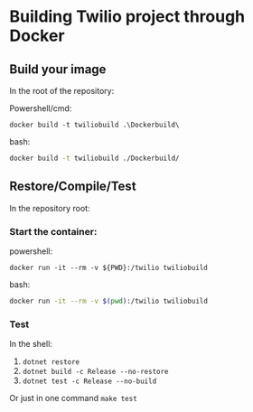 # Building Twilio project through Docker

## Build your image

In the root of the repository:

Powershell/cmd:
```pwsh
docker build -t twiliobuild .\Dockerbuild\
```
bash:
```bash
docker build -t twiliobuild ./Dockerbuild/
```

## Restore/Compile/Test

In the repository root:

### Start the container:

powershell:
```pwsh
docker run -it --rm -v ${PWD}:/twilio twiliobuild
```
bash:
```bash
docker run -it --rm -v $(pwd):/twilio twiliobuild
```

### Test
In the shell:

1) `dotnet restore`
2) `dotnet build -c Release --no-restore`
3) `dotnet test -c Release --no-build`

Or just in one command `make test` 
